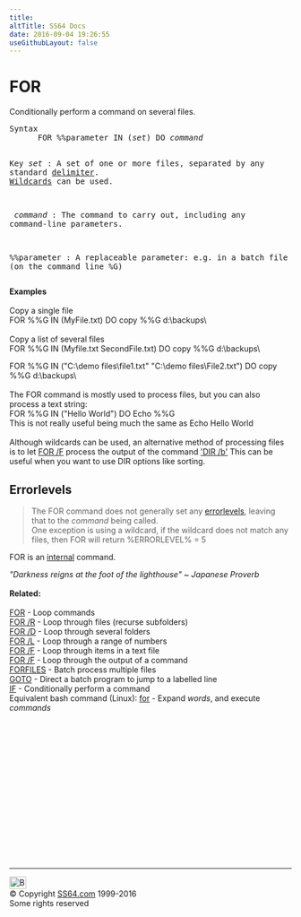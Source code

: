 ```yaml
---
title:
altTitle: SS64 Docs
date: 2016-09-04 19:26:55
useGithubLayout: false
---
```

<!-- #BeginLibraryItem "/Library/head_nt.lbi" --><!-- #EndLibraryItem --><h1>FOR</h1> 
<p>Conditionally perform a command on several files. </p>
<pre>Syntax
      FOR %%parameter IN (<i>set</i>) DO <i>command</i>

Key
   <i>set</i>         : A set of one or more files, separated by any standard <a href="syntax-esc.html#delimiters">delimiter</a>.
                 <a href="syntax-wildcards.html">Wildcards</a> can be used.

 <i>  command</i>     : The command to carry out, including any command-line parameters.

   %%parameter : A replaceable parameter:
                 e.g. in a batch file use %%G 
                      (on the command line %G)</pre>
<p> <b>Examples</b><br>
  <br>
  Copy a single file<br>
  <span class="code">FOR %%G IN (MyFile.txt) DO copy %%G d:\backups\</span><br>
  <br>
  Copy a list of several files<br>
<span class="code">FOR %%G IN (Myfile.txt SecondFile.txt) DO copy %%G d:\backups\</span></p>
<p><span class="code">FOR %%G IN ("C:\demo files\file1.txt" "C:\demo files\File2.txt") DO copy %%G d:\backups\</span><br>
  <br>
  The FOR command is mostly used to process files, but you can also process a text string:<br>
  <span class="code">FOR %%G IN ("Hello World") DO Echo %%G</span><br>
This is not really useful being much the same as <span class="code">Echo Hello World</span><br>
<br>
  Although wildcards can be used, an alternative method of processing files is 
  to let <a href="for_f.html">FOR /F</a> process the output of the command <a href="dir.html">'DIR /b'</a>  This can be useful when you want to use   DIR 
options like sorting.</p>
<h2>Errorlevels</h2>
<blockquote>
<p>The FOR command does not generally set any <a href="errorlevel.html">errorlevels</a>, leaving that to the <i>command</i> being called. <br>
One exception is  using a wildcard, if the wildcard does not match any files, then FOR will return %ERRORLEVEL% = 5</p>
</blockquote>
<p>FOR is an <a href="syntax-internal.html">internal</a> command.</p>
<p><span class="quote"><i>"Darkness reigns at the foot of the lighthouse" ~ Japanese Proverb</i></span><i><br>
  </i><br>
  <b>Related:</b><br>
  <br>
  <a href="for.html">FOR</a> - Loop commands<br>
  <a href="for_r.html">FOR /R</a> - Loop through files (recurse subfolders) <a href="for_d.html"><br>
  FOR /D</a> - Loop through several folders<br>
  <a href="for_l.html">FOR /L</a> - Loop through a range of numbers<br>
  <a href="for_f.html">FOR /F</a> - Loop through items in a text file<br>
  <a href="for_cmd.html">FOR /F</a> - Loop through the output of a command<br>
  <a href="forfiles.html">FORFILES</a> - Batch process multiple files<br>
  <a href="goto.html">GOTO</a> - Direct a batch program to jump to a labelled
    line<br>
  <a href="if.html">IF</a> - Conditionally perform a command <br>
  Equivalent bash command (Linux): 
<a href="../bash/for.html">for</a> - Expand <var>words</var>, and execute <var>commands</var></p><!-- #BeginLibraryItem "/Library/foot_nt.lbi" --><p><script async="" src="//pagead2.googlesyndication.com/pagead/js/adsbygoogle.js"></script>
<!-- windows300 -->
<ins class="adsbygoogle" style="display:inline-block;width:300px;height:250px" data-ad-client="ca-pub-6140977852749469" data-ad-slot="7649547908"></ins>
<script>
(adsbygoogle = window.adsbygoogle || []).push({});
</script></p>
<hr>
<div id="bl" class="footer"><a href="#"><img src="../images/top.png" width="30" height="22" alt="Back to the Top"></a></div>
<div id="br" class="footer, tagline">© Copyright <a href="http://ss64.com/">SS64.com</a> 1999-2016<br>
Some rights reserved</div><!-- #EndLibraryItem -->

